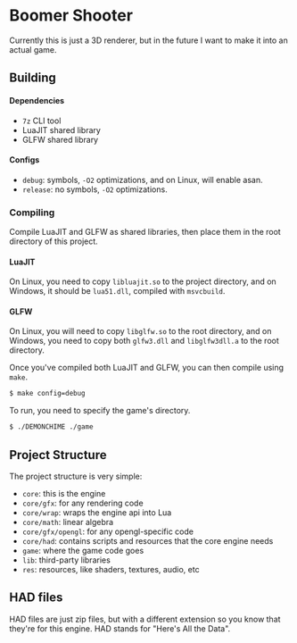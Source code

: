 # Boomer Shooter
Currently this is just a 3D renderer, but in the future I want to make it into an actual game.

## Building
#### Dependencies
- `7z` CLI tool
- LuaJIT shared library
- GLFW shared library
#### Configs
- `debug`: symbols, `-O2` optimizations, and on Linux, will enable asan.
- `release`: no symbols, `-O2` optimizations.
### Compiling
Compile LuaJIT and GLFW as shared libraries, then place them in the root
directory of this project.

#### LuaJIT
On Linux, you need to copy `libluajit.so` to the project directory, and on
Windows, it should be `lua51.dll`, compiled with `msvcbuild`.
#### GLFW
On Linux, you will need to copy `libglfw.so` to the root directory, and on 
Windows, you need to copy both `glfw3.dll` and `libglfw3dll.a` to the
root directory.

Once you've compiled both LuaJIT and GLFW, you can then compile using `make`.
```bash
$ make config=debug
```
To run, you need to specify the game's directory.
```bash
$ ./DEMONCHIME ./game
```
## Project Structure
The project structure is very simple:
- `core`: this is the engine
- `core/gfx`: for any rendering code
- `core/wrap`: wraps the engine api into Lua
- `core/math`: linear algebra
- `core/gfx/opengl`: for any opengl-specific code
- `core/had`: contains scripts and resources that the core engine needs
- `game`: where the game code goes
- `lib`: third-party libraries
- `res`: resources, like shaders, textures, audio, etc
## HAD files
HAD files are just zip files, but with a different extension so you know that
they're for this engine. HAD stands for "Here's All the Data".
